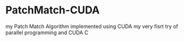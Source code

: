 # PatchMatch-CUDA
my Patch Match Algorithm implemented using CUDA
my very fisrt try of parallel programming and CUDA C
